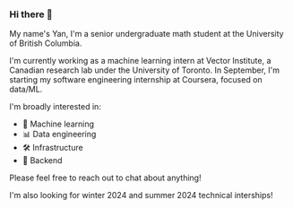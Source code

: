 ### Hi there 👋

My name's Yan, I'm a senior undergraduate math student at the University of British Columbia.

I'm currently working as a machine learning intern at Vector Institute, a Canadian research lab under the University of Toronto. In September, I'm starting my software engineering internship at Coursera, focused on data/ML.

I'm broadly interested in:

- 🤖 Machine learning
- 📊 Data engineering
- 🛠 Infrastructure
- 💾 Backend

Please feel free to reach out to chat about anything!

I'm also looking for winter 2024 and summer 2024 technical interships!
